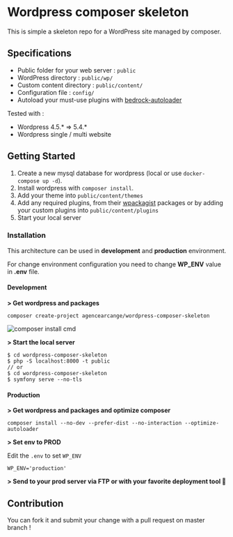 # Wordpress composer skeleton

This is simple a skeleton repo for a WordPress site managed by composer.

## Specifications

* Public folder for your web server : `public`
* WordPress directory : `public/wp/`
* Custom content directory : `public/content/`
* Configuration file : `config/`
* Autoload your must-use plugins with [bedrock-autoloader](https://github.com/roots/bedrock/blob/master/web/app/mu-plugins/bedrock-autoloader.php)

Tested with :

* Wordpress 4.5.* => 5.4.*
* Wordpress single / multi website

## Getting Started

1. Create a new mysql database for wordpress (local or use `docker-compose up -d`).
2. Install wordpress with `composer install`.
3. Add your theme into `public/content/themes`
4. Add any required plugins, from their [wpackagist](http://wpackagist.org/) packages or by adding your custom plugins into `public/content/plugins`
5. Start your local server

### Installation

This architecture can be used in **development** and **production** environment.

For change environment configuration you need to change
**WP_ENV** value in **.env** file.

#### Development

**> Get wordpress and packages**

```
composer create-project agencearcange/wordpress-composer-skeleton
```

![composer install cmd](https://i.imgur.com/WUlzQd2.gif)

**> Start the local server**

```
$ cd wordpress-composer-skeleton
$ php -S localhost:8000 -t public
// or 
$ cd wordpress-composer-skeleton
$ symfony serve --no-tls
```

#### Production

**> Get wordpress and packages and optimize composer**

```
composer install --no-dev --prefer-dist --no-interaction --optimize-autoloader
```

**> Set env to PROD**

Edit the `.env` to set `WP_ENV`

```
WP_ENV='production'
```

**> Send to your prod server via FTP or with your favorite deployment tool  :rocket:**

## Contribution

 You can fork it and submit your change with a pull request on master branch !
